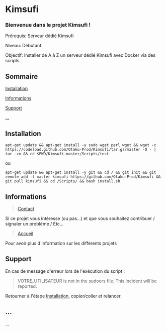 # Kimsufi

### Bienvenue dans le projet Kimsufi !

Prérequis: Serveur dédié Kimsufi

Niveau: Débutant

Objectif: Installer de A à Z un serveur dédié Kimsufi avec Docker via des scripts

## Sommaire

[Installation](#Installation)

[Informations](#Informations)

[Support](#Support)

[...](#...)

## Installation

```
apt-get update && apt-get install -y sudo wget perl wget && wget -c https://codeload.github.com/Otaku-Prod/Kimsufi/tar.gz/master -O - | tar -zx && cd $PWD/Kimsufi-master/Scripts/test
```

ou 

```
apt-get update && apt-get install -y git && cd / && git init && git remote add -t master kimsufi https://github.com/Otaku-Prod/Kimsufi && git pull kimsufi && cd /Scripts/ && bash install.sh
```

## Informations <a id="Informations"></a>

> [Contact](https://otaku-prod.fr/contact/)

Si ce projet vous intéresse (ou pas...) et que vous souhaitez contribuer / signaler un problème / Etc... 

> [Accueil](https://otaku-prod.fr/)

Pour avoir plus d'information sur les différents projets  

## Support <a id="Support"></a>

En cas de message d'erreur lors de l'exécution du script :


> VOTRE_UTILISATEUR is not in the sudoers file.  This incident will be reported.


Retourner à l'étape [Installation](#Installation), copier/coller et relancer.

## ... <a id="..."></a>

...
